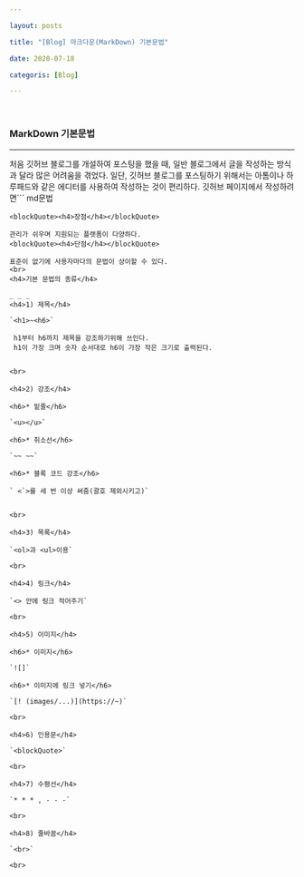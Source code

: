 ```yaml
---

layout: posts

title: "[Blog] 마크다운(MarkDown) 기본문법"

date: 2020-07-18

categoris: [Blog]

---
```


<br>
<h3>MarkDown 기본문법</h3>

_ _ _

 처음 깃허브 블로그를 개설하여 포스팅을 했을 때, 일반 블로그에서 글을 작성하는 방식과 달라 많은 어려움을 겪었다. 
 일단, 깃허브 블로그를 포스팅하기 위해서는 아톰이나 하루패드와 같은 에디터를 사용하여 작성하는 것이 편리하다. 깃허브 페이지에서 작성하려면```
 md문법
```을 정확히 이해하여 사용해야하기 때문이다.
<blockQuote><h4>장점</h4></blockQuote>

관리가 쉬우며 지원되는 플랫폼이 다양하다.
<blockQuote><h4>단점</h4></blockQuote>

표준이 없기에 사용자마다의 문법이 상이할 수 있다.
<br>
<h4>기본 문법의 종류</h4>

_ _ _
<h4>1) 제목</h4>

`<h1>~<h6>`

 h1부터 h6까지 제목을 강조하기위해 쓰인다.
 h1이 가장 크며 숫자 순서대로 h6이 가장 작은 크기로 출력된다.


<br>

<h4>2) 강조</h4>

<h6>* 밑줄</h6>

`<u></u>`

<h6>* 취소선</h6>

`~~ ~~`

<h6>* 블록 코드 강조</h6>

` <`>를 세 번 이상 써줌(괄호 제외시키고)`


<br>

<h4>3) 목록</h4>

`<ol>과 <ul>이용`

<br>

<h4>4) 링크</h4>

`<> 안에 링크 적어주기`

<br>

<h4>5) 이미지</h4>

<h6>* 이미지</h6>

`![]`

<h6>* 이미지에 링크 넣기</h6>

`[! (images/...)](https://~)`

<br>

<h4>6) 인용문</h4>

`<blockQuote>`

<br>

<h4>7) 수평선</h4>

`* * * , - - -`

<br>

<h4>8) 줄바꿈</h4>

`<br>`

<br>
